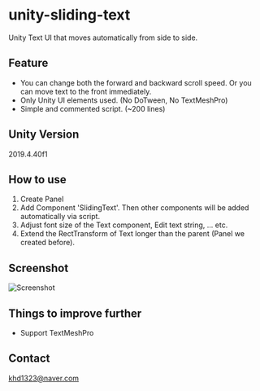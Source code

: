 # unity-sliding-text
 Unity Text UI that moves automatically from side to side.

## Feature
- You can change both the forward and backward scroll speed. Or you can move text to the front immediately.
- Only Unity UI elements used. (No DoTween, No TextMeshPro)
- Simple and commented script. (~200 lines)

## Unity Version
2019.4.40f1

## How to use
1. Create Panel
2. Add Component 'SlidingText'. Then other components will be added automatically via script.
3. Adjust font size of the Text component, Edit text string, ... etc.
4. Extend the RectTransform of Text longer than the parent (Panel we created before).

## Screenshot
![Screenshot](https://github.com/virtus2/unity-sliding-text/blob/main/Screenshot/sliding-text.gif)

## Things to improve further
- Support TextMeshPro

## Contact
khd1323@naver.com
